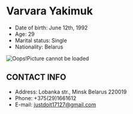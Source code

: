 # Varvara Yakimuk
* Date of birth: June 12th, 1992
* Age: 29
* Marital status: Single
* Nationality: Belarus

![Oops!Picture cannot be loaded](/rsschool-cv/picture.jpg)

## CONTACT INFO
* Address:  Lobanka str., Minsk Belarus 220019
* Phone: +375(29)1661612
* E-mail: justdoit17127@gmail.com



 





